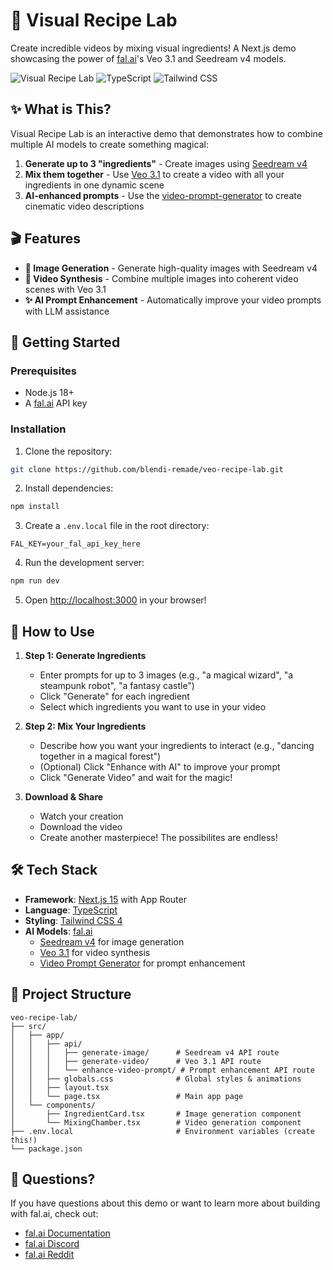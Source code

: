 # 🧪 Visual Recipe Lab

Create incredible videos by mixing visual ingredients! A Next.js demo showcasing the power of [fal.ai](https://fal.ai)'s Veo 3.1 and Seedream v4 models.

![Visual Recipe Lab](https://img.shields.io/badge/Next.js-15.5-black) ![TypeScript](https://img.shields.io/badge/TypeScript-5.0-blue) ![Tailwind CSS](https://img.shields.io/badge/Tailwind-4.0-38bdf8)

## ✨ What is This?

Visual Recipe Lab is an interactive demo that demonstrates how to combine multiple AI models to create something magical:

1. **Generate up to 3 "ingredients"** - Create images using [Seedream v4](https://fal.ai/models/fal-ai/bytedance/seedream/v4/text-to-image)
2. **Mix them together** - Use [Veo 3.1](https://fal.ai/models/fal-ai/veo3.1/reference-to-video) to create a video with all your ingredients in one dynamic scene
3. **AI-enhanced prompts** - Use the [video-prompt-generator](https://fal.ai/models/fal-ai/video-prompt-generator) to create cinematic video descriptions

## 🎬 Features

- **🎨 Image Generation** - Generate high-quality images with Seedream v4
- **🎥 Video Synthesis** - Combine multiple images into coherent video scenes with Veo 3.1
- **✨ AI Prompt Enhancement** - Automatically improve your video prompts with LLM assistance

## 🚀 Getting Started

### Prerequisites

- Node.js 18+ 
- A [fal.ai](https://fal.ai) API key

### Installation

1. Clone the repository:
```bash
git clone https://github.com/blendi-remade/veo-recipe-lab.git
```

2. Install dependencies:
```bash
npm install
```

3. Create a `.env.local` file in the root directory:
```env
FAL_KEY=your_fal_api_key_here
```

4. Run the development server:
```bash
npm run dev
```

5. Open [http://localhost:3000](http://localhost:3000) in your browser!

## 🎯 How to Use

1. **Step 1: Generate Ingredients**
   - Enter prompts for up to 3 images (e.g., "a magical wizard", "a steampunk robot", "a fantasy castle")
   - Click "Generate" for each ingredient
   - Select which ingredients you want to use in your video

2. **Step 2: Mix Your Ingredients**
   - Describe how you want your ingredients to interact (e.g., "dancing together in a magical forest")
   - (Optional) Click "Enhance with AI" to improve your prompt
   - Click "Generate Video" and wait for the magic!

3. **Download & Share**
   - Watch your creation
   - Download the video
   - Create another masterpiece! The possibilites are endless!

## 🛠️ Tech Stack

- **Framework**: [Next.js 15](https://nextjs.org) with App Router
- **Language**: [TypeScript](https://www.typescriptlang.org/)
- **Styling**: [Tailwind CSS 4](https://tailwindcss.com/)
- **AI Models**: [fal.ai](https://fal.ai)
  - [Seedream v4](https://fal.ai/models/fal-ai/bytedance/seedream/v4/text-to-image) for image generation
  - [Veo 3.1](https://fal.ai/models/fal-ai/veo3.1/reference-to-video) for video synthesis
  - [Video Prompt Generator](https://fal.ai/models/fal-ai/video-prompt-generator) for prompt enhancement

## 📁 Project Structure

```
veo-recipe-lab/
├── src/
│   ├── app/
│   │   ├── api/
│   │   │   ├── generate-image/      # Seedream v4 API route
│   │   │   ├── generate-video/      # Veo 3.1 API route
│   │   │   └── enhance-video-prompt/ # Prompt enhancement API route
│   │   ├── globals.css              # Global styles & animations
│   │   ├── layout.tsx
│   │   └── page.tsx                 # Main app page
│   └── components/
│       ├── IngredientCard.tsx       # Image generation component
│       └── MixingChamber.tsx        # Video generation component
├── .env.local                       # Environment variables (create this!)
└── package.json
```

## 📧 Questions?

If you have questions about this demo or want to learn more about building with fal.ai, check out:
- [fal.ai Documentation](https://fal.ai/docs)
- [fal.ai Discord](https://discord.gg/fal-ai)
- [fal.ai Reddit](https://www.reddit.com/r/fal)